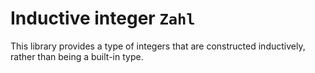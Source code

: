 # Inductive integer `Zahl`

This library provides a type of integers that are constructed inductively, rather than being a built-in type.
